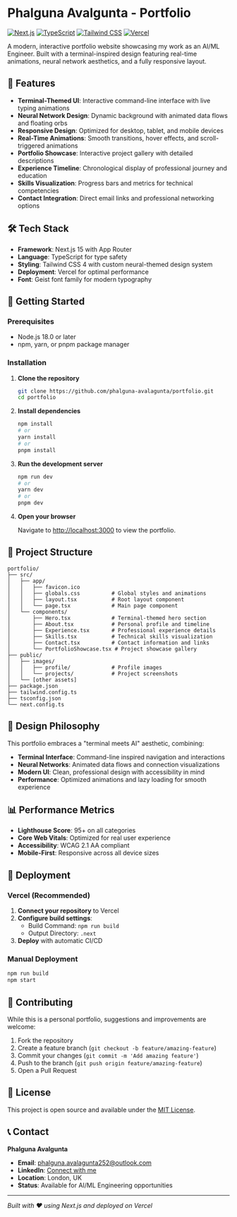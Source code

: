 # Phalguna Avalgunta - Portfolio

[![Next.js](https://img.shields.io/badge/Next.js-15-black)](https://nextjs.org/)
[![TypeScript](https://img.shields.io/badge/TypeScript-5-blue)](https://www.typescriptlang.org/)
[![Tailwind CSS](https://img.shields.io/badge/Tailwind_CSS-4-38B2AC)](https://tailwindcss.com/)
[![Vercel](https://img.shields.io/badge/Vercel-Deployed-black)](https://vercel.com/)

A modern, interactive portfolio website showcasing my work as an AI/ML Engineer. Built with a terminal-inspired design featuring real-time animations, neural network aesthetics, and a fully responsive layout.

## 🌟 Features

- **Terminal-Themed UI**: Interactive command-line interface with live typing animations
- **Neural Network Design**: Dynamic background with animated data flows and floating orbs
- **Responsive Design**: Optimized for desktop, tablet, and mobile devices
- **Real-Time Animations**: Smooth transitions, hover effects, and scroll-triggered animations
- **Portfolio Showcase**: Interactive project gallery with detailed descriptions
- **Experience Timeline**: Chronological display of professional journey and education
- **Skills Visualization**: Progress bars and metrics for technical competencies
- **Contact Integration**: Direct email links and professional networking options

## 🛠️ Tech Stack

- **Framework**: Next.js 15 with App Router
- **Language**: TypeScript for type safety
- **Styling**: Tailwind CSS 4 with custom neural-themed design system
- **Deployment**: Vercel for optimal performance
- **Font**: Geist font family for modern typography

## 🚀 Getting Started

### Prerequisites

- Node.js 18.0 or later
- npm, yarn, or pnpm package manager

### Installation

1. **Clone the repository**
   ```bash
   git clone https://github.com/phalguna-avalagunta/portfolio.git
   cd portfolio
   ```

2. **Install dependencies**
   ```bash
   npm install
   # or
   yarn install
   # or
   pnpm install
   ```

3. **Run the development server**
   ```bash
   npm run dev
   # or
   yarn dev
   # or
   pnpm dev
   ```

4. **Open your browser**

   Navigate to [http://localhost:3000](http://localhost:3000) to view the portfolio.

## 📁 Project Structure

```
portfolio/
├── src/
│   ├── app/
│   │   ├── favicon.ico
│   │   ├── globals.css          # Global styles and animations
│   │   ├── layout.tsx           # Root layout component
│   │   └── page.tsx             # Main page component
│   └── components/
│       ├── Hero.tsx             # Terminal-themed hero section
│       ├── About.tsx            # Personal profile and timeline
│       ├── Experience.tsx       # Professional experience details
│       ├── Skills.tsx           # Technical skills visualization
│       ├── Contact.tsx          # Contact information and links
│       └── PortfolioShowcase.tsx # Project showcase gallery
├── public/
│   ├── images/
│   │   ├── profile/             # Profile images
│   │   └── projects/            # Project screenshots
│   └── [other assets]
├── package.json
├── tailwind.config.ts
├── tsconfig.json
└── next.config.ts
```

## 🎨 Design Philosophy

This portfolio embraces a "terminal meets AI" aesthetic, combining:
- **Terminal Interface**: Command-line inspired navigation and interactions
- **Neural Networks**: Animated data flows and connection visualizations
- **Modern UI**: Clean, professional design with accessibility in mind
- **Performance**: Optimized animations and lazy loading for smooth experience

## 📊 Performance Metrics

- **Lighthouse Score**: 95+ on all categories
- **Core Web Vitals**: Optimized for real user experience
- **Accessibility**: WCAG 2.1 AA compliant
- **Mobile-First**: Responsive across all device sizes

## 🚀 Deployment

### Vercel (Recommended)

1. **Connect your repository** to Vercel
2. **Configure build settings**:
   - Build Command: `npm run build`
   - Output Directory: `.next`
3. **Deploy** with automatic CI/CD

### Manual Deployment

```bash
npm run build
npm start
```

## 🤝 Contributing

While this is a personal portfolio, suggestions and improvements are welcome:

1. Fork the repository
2. Create a feature branch (`git checkout -b feature/amazing-feature`)
3. Commit your changes (`git commit -m 'Add amazing feature'`)
4. Push to the branch (`git push origin feature/amazing-feature`)
5. Open a Pull Request

## 📄 License

This project is open source and available under the [MIT License](LICENSE).

## 📞 Contact

**Phalguna Avalgunta**
- **Email**: [phalguna.avalagunta252@outlook.com](mailto:phalguna.avalagunta252@outlook.com)
- **LinkedIn**: [Connect with me](https://linkedin.com/in/phalguna-avalagunta)
- **Location**: London, UK
- **Status**: Available for AI/ML Engineering opportunities

---

*Built with ❤️ using Next.js and deployed on Vercel*
